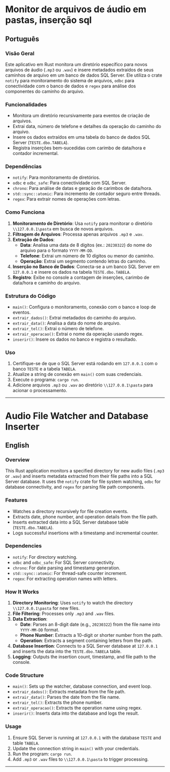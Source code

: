 # Monitor de arquivos de áudio em pastas, inserção sql

## Português

### Visão Geral
Este aplicativo em Rust monitora um diretório específico para novos arquivos de áudio (`.mp3` ou `.wav`) e insere metadados extraídos de seus caminhos de arquivo em um banco de dados SQL Server. Ele utiliza o crate `notify` para monitoramento do sistema de arquivos, `odbc` para conectividade com o banco de dados e `regex` para análise dos componentes do caminho do arquivo.

### Funcionalidades
- Monitora um diretório recursivamente para eventos de criação de arquivos.
- Extrai data, número de telefone e detalhes da operação do caminho do arquivo.
- Insere os dados extraídos em uma tabela do banco de dados SQL Server (`TESTE.dbo.TABELA`).
- Registra inserções bem-sucedidas com carimbo de data/hora e contador incremental.

### Dependências
- `notify`: Para monitoramento de diretórios.
- `odbc` e `odbc_safe`: Para conectividade com SQL Server.
- `chrono`: Para análise de datas e geração de carimbos de data/hora.
- `std::sync::atomic`: Para incremento de contador seguro entre threads.
- `regex`: Para extrair nomes de operações com letras.

### Como Funciona
1. **Monitoramento de Diretório**: Usa `notify` para monitorar o diretório `\\127.0.0.1\pasta` em busca de novos arquivos.
2. **Filtragem de Arquivos**: Processa apenas arquivos `.mp3` e `.wav`.
3. **Extração de Dados**:
   - **Data**: Analisa uma data de 8 dígitos (ex.: `20230322`) do nome do arquivo para o formato `YYYY-MM-DD`.
   - **Telefone**: Extrai um número de 10 dígitos ou menor do caminho.
   - **Operação**: Extrai um segmento contendo letras do caminho.
4. **Inserção no Banco de Dados**: Conecta-se a um banco SQL Server em `127.0.0.1` e insere os dados na tabela `TESTE.dbo.TABELA`.
5. **Registro**: Exibe no console a contagem de inserções, carimbo de data/hora e caminho do arquivo.

### Estrutura do Código
- `main()`: Configura o monitoramento, conexão com o banco e loop de eventos.
- `extrair_dados()`: Extrai metadados do caminho do arquivo.
- `extrair_data()`: Analisa a data do nome do arquivo.
- `extrair_tel()`: Extrai o número de telefone.
- `extrair_operacao()`: Extrai o nome da operação usando regex.
- `inserir()`: Insere os dados no banco e registra o resultado.

### Uso
1. Certifique-se de que o SQL Server está rodando em `127.0.0.1` com o banco `TESTE` e a tabela `TABELA`.
2. Atualize a string de conexão em `main()` com suas credenciais.
3. Execute o programa: `cargo run`.
4. Adicione arquivos `.mp3` ou `.wav` ao diretório `\\127.0.0.1\pasta` para acionar o processamento.

---

# Audio File Watcher and Database Inserter

## English

### Overview
This Rust application monitors a specified directory for new audio files (`.mp3` or `.wav`) and inserts metadata extracted from their file paths into a SQL Server database. It uses the `notify` crate for file system watching, `odbc` for database connectivity, and `regex` for parsing file path components.

### Features
- Watches a directory recursively for file creation events.
- Extracts date, phone number, and operation details from the file path.
- Inserts extracted data into a SQL Server database table (`TESTE.dbo.TABELA`).
- Logs successful insertions with a timestamp and incremental counter.

### Dependencies
- `notify`: For directory watching.
- `odbc` and `odbc_safe`: For SQL Server connectivity.
- `chrono`: For date parsing and timestamp generation.
- `std::sync::atomic`: For thread-safe counter increment.
- `regex`: For extracting operation names with letters.

### How It Works
1. **Directory Monitoring**: Uses `notify` to watch the directory `\\127.0.0.1\pasta` for new files.
2. **File Filtering**: Processes only `.mp3` and `.wav` files.
3. **Data Extraction**: 
   - **Date**: Parses an 8-digit date (e.g., `20230322`) from the file name into `YYYY-MM-DD` format.
   - **Phone Number**: Extracts a 10-digit or shorter number from the path.
   - **Operation**: Extracts a segment containing letters from the path.
4. **Database Insertion**: Connects to a SQL Server database at `127.0.0.1` and inserts the data into the `TESTE.dbo.TABELA` table.
5. **Logging**: Outputs the insertion count, timestamp, and file path to the console.

### Code Structure
- `main()`: Sets up the watcher, database connection, and event loop.
- `extrair_dados()`: Extracts metadata from the file path.
- `extrair_data()`: Parses the date from the file name.
- `extrair_tel()`: Extracts the phone number.
- `extrair_operacao()`: Extracts the operation name using regex.
- `inserir()`: Inserts data into the database and logs the result.

### Usage
1. Ensure SQL Server is running at `127.0.0.1` with the database `TESTE` and table `TABELA`.
2. Update the connection string in `main()` with your credentials.
3. Run the program: `cargo run`.
4. Add `.mp3` or `.wav` files to `\\127.0.0.1\pasta` to trigger processing.

---